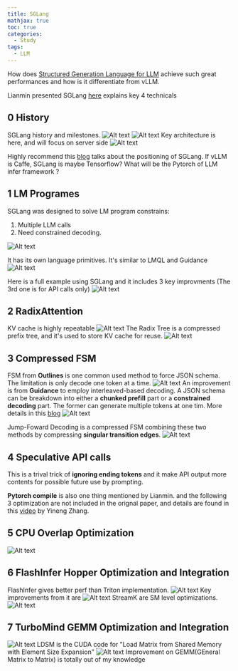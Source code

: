 ```yaml
---
title: SGLang
mathjax: true
toc: true
categories:
  - Study
tags:
  - LLM
---
```


How does [Structured Generation Language for LLM](https://arxiv.org/pdf/2312.07104) achieve such great performances and how is it differentiate from vLLM. 

Lianmin presented SGLang [here](https://www.youtube.com/watch?v=Ny4xxErgFgQ) explains key 4 technicals

## 0 History
SGLang history and milestones.
![Alt text](/code23/assets/images/2025/25-02-23-SGLang_files/history.png)
![Alt text](/code23/assets/images/2025/25-02-23-SGLang_files/milestone.png)
Key architecture is here, and will focus on server side
![Alt text](/code23/assets/images/2025/25-02-23-SGLang_files/arch.png)

Highly recommend this [blog](https://zhuanlan.zhihu.com/p/711378550) talks about the positioning of SGLang. If vLLM is Caffe, SGLang is maybe Tensorflow? What will be the Pytorch of LLM infer framework ?

## 1 LM Programes
SGLang was designed to solve LM program constrains:
1. Multiple LLM calls 
2. Need constrained decoding.

![Alt text](/code23/assets/images/2025/25-02-23-SGLang_files/sglang.png)

It has its own language primitives. It's similar to LMQL and Guidance
![Alt text](/code23/assets/images/2025/25-02-23-SGLang_files/lmql.png)

Here is a full example using SGLang and it includes 3 key improvments (The 3rd one is for API calls only)
![Alt text](/code23/assets/images/2025/25-02-23-SGLang_files/example.png)

## 2 RadixAttention 
KV cache is highly repeatable
![Alt text](/code23/assets/images/2025/25-02-23-SGLang_files/kvcache.png)
The Radix Tree is a compressed prefix tree, and it's used to store KV cache for reuse.
![Alt text](/code23/assets/images/2025/25-02-23-SGLang_files/radix.png)

## 3 Compressed FSM
FSM from **Outlines** is one common used method to force JSON schema. The limitation is only decode one token at a time. 
![Alt text](https://lmsys.org/images/blog/compressed_fsm/method1.png)
An improvement is from **Guidance** to employ interleaved-based decoding. A JSON schema can be breakdown into either a **chunked prefill** part or a **constrained decoding** part. The former can generate multiple tokens at one tim.
More details in this [blog](https://lmsys.org/blog/2024-02-05-compressed-fsm/)
![Alt text](/code23/assets/images/2025/25-02-23-SGLang_files/interleaved.png)

Jump-Foward Decoding is a compressed FSM combining these two methods by compressing **singular transition edges**.
![Alt text](/code23/assets/images/2025/25-02-23-SGLang_files/jfd.png)

## 4 Speculative API calls
This is a trival trick of **ignoring ending tokens** and it make API output more contents for possible future use by prompting. 

**Pytorch compile** is also one thing mentioned by Lianmin. and the following 3 optimization are not included in the orignal paper, and details are found in this [video](https://www.youtube.com/watch?v=XQylGyG7yp8) by Yineng Zhang. 

## 5 CPU Overlap Optimization
![Alt text](/code23/assets/images/2025/25-02-23-SGLang_files/cpu.png)

## 6 FlashInfer Hopper Optimization and Integration
FlashInfer gives better perf than Triton implementation. 
![Alt text](/code23/assets/images/2025/25-02-23-SGLang_files/flashinfer.png)
Key improvements from it are
![Alt text](/code23/assets/images/2025/25-02-23-SGLang_files/fi1.png)
StreamK are SM level optimizations.
![Alt text](/code23/assets/images/2025/25-02-23-SGLang_files/fi2.png)

## 7 TurboMind GEMM Optimization and Integration
![Alt text](/code23/assets/images/2025/25-02-23-SGLang_files/turbomind.png)
LDSM is the CUDA code for "Load Matrix from Shared Memory with Element Size Expansion"
![Alt text](/code23/assets/images/2025/25-02-23-SGLang_files/tm1.png)
Improvement on GEMM(GEneral Matrix to Matrix) is totally out of my knowledge


























